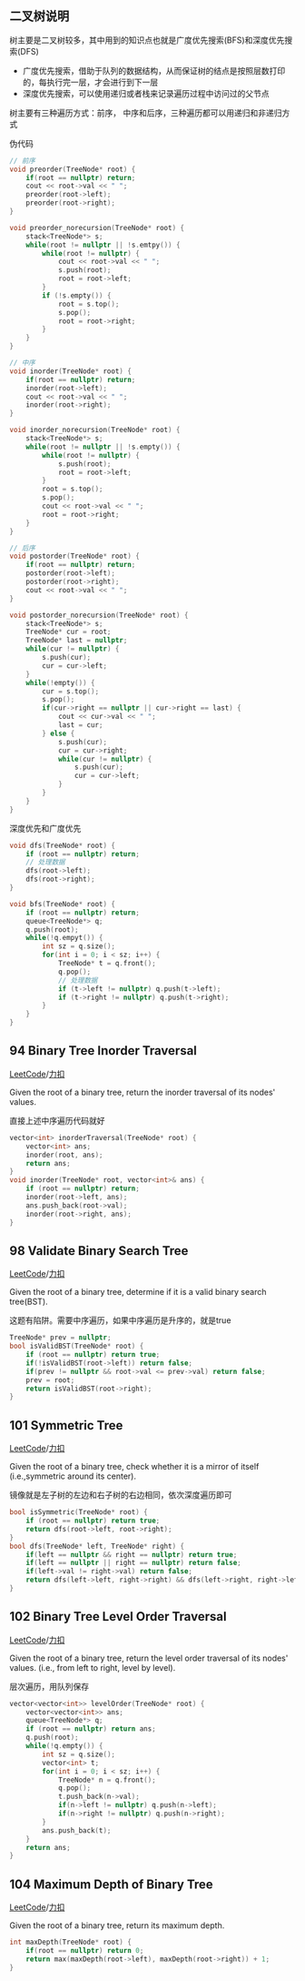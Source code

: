 二叉树说明
------------------
树主要是二叉树较多，其中用到的知识点也就是广度优先搜索(BFS)和深度优先搜索(DFS)

- 广度优先搜索，借助于队列的数据结构，从而保证树的结点是按照层数打印的，每执行完一层，才会进行到下一层
- 深度优先搜索，可以使用递归或者栈来记录遍历过程中访问过的父节点

树主要有三种遍历方式：前序， 中序和后序，三种遍历都可以用递归和非递归方式

伪代码

```c++
// 前序
void preorder(TreeNode* root) {
    if(root == nullptr) return;
    cout << root->val << " ";
    preorder(root->left);
    preorder(root->right);
}

void preorder_norecursion(TreeNode* root) {
    stack<TreeNode*> s;
    while(root != nullptr || !s.emtpy()) {
        while(root != nullptr) {
            cout << root->val << " ";
            s.push(root);
            root = root->left;
        }
        if (!s.empty()) {
            root = s.top();
            s.pop();
            root = root->right;
        }
    }
}

// 中序
void inorder(TreeNode* root) {
    if(root == nullptr) return;
    inorder(root->left);
    cout << root->val << " ";
    inorder(root->right);
}

void inorder_norecursion(TreeNode* root) {
    stack<TreeNode*> s;
    while(root != nullptr || !s.empty()) {
        while(root != nullptr) {
            s.push(root);
            root = root->left;
        }
        root = s.top();
        s.pop();
        cout << root->val << " ";
        root = root->right;
    }
}

// 后序
void postorder(TreeNode* root) {
    if(root == nullptr) return;
    postorder(root->left);
    postorder(root->right);
    cout << root->val << " ";
}

void postorder_norecursion(TreeNode* root) {
    stack<TreeNode*> s;
    TreeNode* cur = root;
    TreeNode* last = nullptr;
    while(cur != nullptr) {
        s.push(cur);
        cur = cur->left;
    }
    while(!empty()) {
        cur = s.top();
        s.pop();
        if(cur->right == nullptr || cur->right == last) {
            cout << cur->val << " ";
            last = cur;
        } else {
            s.push(cur);
            cur = cur->right;
            while(cur != nullptr) {
                s.push(cur);
                cur = cur->left;
            }
        }
    }
}
```

深度优先和广度优先

```c++
void dfs(TreeNode* root) {
    if (root == nullptr) return;
    // 处理数据
    dfs(root->left);
    dfs(root->right);
}

void bfs(TreeNode* root) {
    if (root == nullptr) return;
    queue<TreeNode*> q;
    q.push(root);
    while(!q.empyt()) {
        int sz = q.size();
        for(int i = 0; i < sz; i++) {
            TreeNode* t = q.front();
            q.pop();
            // 处理数据
            if (t->left != nullptr) q.push(t->left);
            if (t->right != nullptr) q.push(t->right);
        }
    }
}
```


94 Binary Tree Inorder Traversal
-------------------
[LeetCode](https://leetcode.com/problems/binary-tree-inorder-traversal)/[力扣](https://leetcode-cn.com/problems/binary-tree-inorder-traversal)

Given the root of a binary tree, return the inorder traversal of its nodes' values. 

直接上述中序遍历代码就好

```c++
vector<int> inorderTraversal(TreeNode* root) {
    vector<int> ans;
    inorder(root, ans);
    return ans;
}
void inorder(TreeNode* root, vector<int>& ans) {
    if (root == nullptr) return;
    inorder(root->left, ans);
    ans.push_back(root->val);
    inorder(root->right, ans);
}
```


98 Validate Binary Search Tree
----------------------
[LeetCode](https://leetcode.com/problems/validate-binary-search-tree)/[力扣](https://leetcode-cn.com/problems/validate-binary-search-tree)

Given the root of a binary tree, determine if it is a valid binary search tree(BST). 

这题有陷阱。需要中序遍历，如果中序遍历是升序的，就是true

```c++
TreeNode* prev = nullptr;
bool isValidBST(TreeNode* root) {
    if (root == nullptr) return true;
    if(!isValidBST(root->left)) return false;
    if(prev != nullptr && root->val <= prev->val) return false;
    prev = root;
    return isValidBST(root->right);
}
```

101 Symmetric Tree
--------------------
[LeetCode](https://leetcode.com/problems/symmetric-tree)/[力扣](https://leetcode-cn.com/problems/symmetric-tree)

Given the root of a binary tree, check whether it is a mirror of itself (i.e.,symmetric around its center). 

镜像就是左子树的左边和右子树的右边相同，依次深度遍历即可

```c++
bool isSymmetric(TreeNode* root) {
    if (root == nullptr) return true;
    return dfs(root->left, root->right);
}
bool dfs(TreeNode* left, TreeNode* right) {
    if(left == nullptr && right == nullptr) return true;
    if(left == nullptr || right == nullptr) return false;
    if(left->val != right->val) return false;
    return dfs(left->left, right->right) && dfs(left->right, right->left);
}
```

102 Binary Tree Level Order Traversal
----------------------
[LeetCode](https://leetcode.com/problems/binary-tree-level-order-traversal)/[力扣](https://leetcode-cn.com/problems/bianry-tree-level-order-traversal)

Given the root of a binary tree, return the level order traversal of its nodes' values. (i.e., from left to right, level by level). 

层次遍历，用队列保存

```c++
vector<vector<int>> levelOrder(TreeNode* root) {
    vector<vector<int>> ans;
    queue<TreeNode*> q;
    if (root == nullptr) return ans;
    q.push(root);
    while(!q.empty()) {
        int sz = q.size();
        vector<int> t;
        for(int i = 0; i < sz; i++) {
            TreeNode* n = q.front();
            q.pop();
            t.push_back(n->val);
            if(n->left != nullptr) q.push(n->left);
            if(n->right != nullptr) q.push(n->right);
        }
        ans.push_back(t);
    }
    return ans;
}
```

104 Maximum Depth of Binary Tree
----------------------------
[LeetCode](https://leetcode.com/problems/maximum-depth-of-binary-tree)/[力扣](https://leetcode-cn.com/problems/maximum-depth-of-binary-tree)

Given the root of a binary tree, return its maximum depth. 

```c++
int maxDepth(TreeNode* root) {
    if(root == nullptr) return 0;
    return max(maxDepth(root->left), maxDepth(root->right)) + 1;
}
```